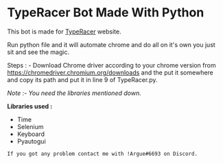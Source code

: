 # TypeRacer Bot Made With Python

This bot is made for [TypeRacer](https://typeracer.com) website.

Run python file and it will automate chrome and do all on it's own you just sit and see the magic.

Steps :
       - Download Chrome driver according to your chrome version from https://chromedriver.chromium.org/downloads
         and the put it somewhere and copy its path and put it in line 9 of TypeRacer.py.

*Note  :- You need the libraries mentioned down.*

**Libraries used :**
  - Time
  - Selenium
  - Keyboard
  - Pyautogui


```If you got any problem contact me with !Argue#6693 on Discord.```
